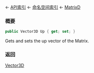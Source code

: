 ← [API索引](Api-Index) ← [命名空间索引](Namespace-Index) ← [MatrixD](VRageMath.MatrixD)

### 概要

```csharp
public Vector3D Up { get; set; }
```

Gets and sets the up vector of the Matrix.

### 返回

[Vector3D](VRageMath.Vector3D)

